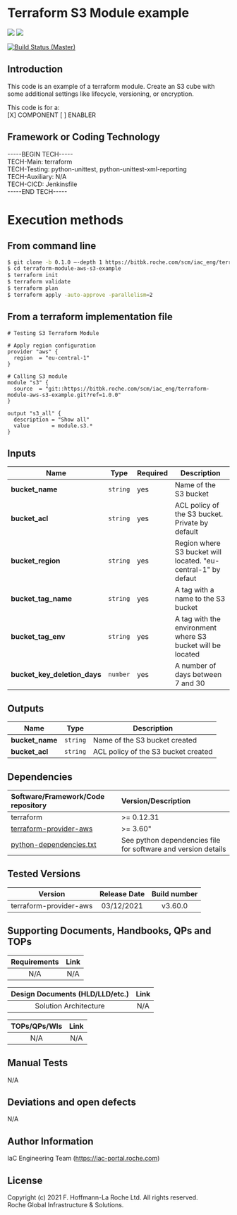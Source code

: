 # Terraform S3 Module example

![](https://img.shields.io/badge/terraform-v1.0.9-blueviolet?logo=terraform)
![](https://img.shields.io/badge/aws-3.63.0-yellow?logo=amazonaws)

[![Build Status (Master)](https://rbalvjenkinm.bas.roche.com/job/IAC_ENG/job/IAC_ENG/job/terraform-module-aws-vpc-example/job/master/badge/icon)](https://rbalvjenkinm.bas.roche.com/job/IAC_ENG/job/IAC_ENG/job/terraform-module-aws-vpc-example/job/master/)

## Introduction

This code is an example of a terraform module. Create an S3 cube with some additional settings like lifecycle, versioning, or encryption.

This code is for a:\
[X] COMPONENT [ ] ENABLER

## Framework or Coding Technology

-----BEGIN TECH-----\
TECH-Main: terraform\
TECH-Testing: python-unittest, python-unittest-xml-reporting\
TECH-Auxiliary: N/A\
TECH-CICD: Jenkinsfile\
-----END TECH-----

# Execution methods

## From command line

```sh
$ git clone -b 0.1.0 –-depth 1 https://bitbk.roche.com/scm/iac_eng/terraform-module-aws-s3-example.git
$ cd terraform-module-aws-s3-example
$ terraform init
$ terraform validate
$ terraform plan
$ terraform apply -auto-approve -parallelism=2
```

## From a terraform implementation file

```hcl
# Testing S3 Terraform Module

# Apply region configuration
provider "aws" {
  region  = "eu-central-1"
}

# Calling S3 module
module "s3" {
  source  = "git::https://bitbk.roche.com/scm/iac_eng/terraform-module-aws-s3-example.git?ref=1.0.0"
}

output "s3_all" {
  description = "Show all"
  value       = module.s3.*
}
```
## Inputs

| Name | Type | Required | Description |
| ---- | ---- | -------- | ----------- |
| **bucket_name** | `string` | yes | Name of the S3 bucket |
| **bucket_acl** | `string` | yes | ACL policy of the S3 bucket. Private by default |
| **bucket_region** | `string` | yes | Region where S3 bucket will located. "eu-central-1" by defaut |
| **bucket_tag_name** | `string` | yes | A tag with a name to the S3 bucket |
| **bucket_tag_env** | `string` | yes | A tag with the environment where S3 bucket will be located |
| **bucket_key_deletion_days** | `number` | yes | A number of days between 7 and 30 |

## Outputs

| Name | Type | Description |
| ---- | ---- | ----------- |
| **bucket_name** | `string` | Name of the S3 bucket created |
| **bucket_acl** | `string` | ACL policy of the S3 bucket created |

## Dependencies

| Software/Framework/Code repository                           | Version/Description                                          |
| :------------------ | :--------------------|
| terraform   | >= 0.12.31   |
| [terraform-provider-aws](https://github.com/hashicorp/terraform-provider-aws) | >= 3.60"  |
| [python-dependencies.txt](./tests/pytest/python-dependencies.txt) | See python dependencies file for software and version details |

## Tested Versions

|         **Version**         | **Release Date** | **Build number** |
| :-------------------------: | :--------------: | :--------------: |
|   terraform-provider-aws    |    03/12/2021    |     v3.60.0      |

## Supporting Documents, Handbooks, QPs and TOPs

| **Requirements** | **Link** |
| :--------------: | :------: |
|       N/A        |   N/A    |

| **Design Documents (HLD/LLD/etc.)** |                           **Link**                           |
| :---------------------------------: | :----------------------------------------------------------: |
|        Solution Architecture        |                             N/A                              |

| **TOPs/QPs/WIs** | **Link** |
| :--------------: | :------: |
|       N/A        |   N/A    |

## Manual Tests

N/A

## Deviations and open defects

N/A

## Author Information

IaC Engineering Team (https://iac-portal.roche.com)

## License

Copyright (c) 2021 F. Hoffmann-La Roche Ltd. All rights reserved.\
Roche Global Infrastructure & Solutions.

